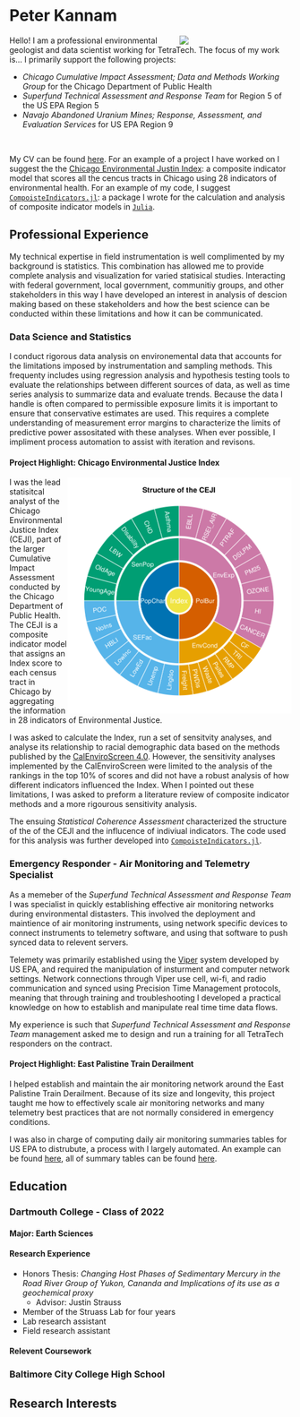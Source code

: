 # Peter Kannam 
<img src="docs\assests\images\peterkannam_headshot.png" align="right" width="200px"/>
Hello! I am a professional environmental geologist and data scientist working for TetraTech. The focus of my work is... I primarily support the following projects:

- *Chicago Cumulative Impact Assessment; Data and Methods Working Group* for the Chicago Department of Public Health
- *Superfund Technical Assessment and Response Team* for Region 5 of the US EPA Region 5
- *Navajo Abandoned Uranium Mines; Response, Assessment, and Evaluation Services* for US EPA Region 9
<br clear="left"/>

My CV can be found [here](). For an example of a project I have worked on I suggest the the [Chicago Environmental Justin Index](#project-highlight-chicago-environmental-justice-index): a composite indicator model that scores all the cencus tracts in Chicago using 28 indicators of environmental health. For an example of my code, I  suggest  [`CompoisteIndicators.jl`](https://github.com/peterkannam/CompositeIndicators.jl?tab=readme-ov-file#compositeindicatorsjl): a package I wrote for the calculation and analysis of composite indicator models in [`Julia`](https://julialang.org/).

## Professional Experience

My technical expertise in field instrumentation is well complimented by my background is statistics. This combination has allowed me to provide complete analysis and visualization for varied statisical studies. Interacting with federal government, local government, communitiy groups, and other stakeholders in this way I have developed an interest in analysis of descion making based on these stakeholders and how the best science can be conducted within these limitations and how it can be communicated. 


### Data Science and Statistics

I conduct rigorous data analysis on environemental data that accounts for the limitations imposed by instrumentation and sampling methods. 
This frequenty includes using regression analysis and hypothesis testing tools to evaluate the relationships between different sources of data, as well as time series analysis to summarize data and evaluate trends. 
Because the data I handle is often compared to permissible exposure limits it is important to ensure that conservative estimates are used. This requires a complete understanding of measurement error margins to characterize the limits of predictive power assositated with these analyses. When ever possible, I impliment process automation to assist with iteration and revisons. 

#### Project Highlight: Chicago Environmental Justice Index

<img src="docs\assests\images\ceji_structure.png" align="right" width="400px"/>
I was the lead statisitcal analyst of the Chicago Environmental Justice Index (CEJI), part of the larger Cumulative Impact Assessment conducted by the Chicago Department of Public Health. The CEJI is a composite indicator model that assigns an Index score to each census tract in Chicago by aggregating the information in 28 indicators of Environmental Justice. 


I was asked to calculate the Index, run a set of sensitvity analyses, and analyse its relationship to racial demographic data based on the methods published by the [CalEnviroScreen 4.0](https://oehha.ca.gov/calenviroscreen/report/calenviroscreen-40). However, the sensitivity analyses implemented by the CalEnviroScreen were limited to the analysis of the rankings in the top 10% of scores and did not have a robust analysis of how different indicators influenced the Index. When I pointed out these limitations, I was asked to preform a literature review of composite indicator methods and a more rigourous sensitivity analysis. 

The ensuing *Statistical Coherence Assessment* characterized the structure of the of the CEJI and the influcence of indiviual indicators.   The code used for this analysis was further developed into [`CompoisteIndicators.jl`](https://github.com/peterkannam/CompositeIndicators.jl?tab=readme-ov-file#compositeindicatorsjl).

### Emergency Responder - Air Monitoring and Telemetry Specialist

As a memeber of the *Superfund Technical Assessment and Response Team* I was specialist in quickly establishing effective air monitoring networks during environmental distasters. This involved the deployment and maintience of air monitoring instruments, using network specific devices to connect instruments to telemetry software, and using that software to push synced data to relevent servers. 

Telemety was primarily established using the [Viper](https://response.epa.gov/site/site_profile.aspx?site_id=5033) system developed by US EPA, and required the manipulation of insturment and computer network settings. Network connections through Viper use cell, wi-fi, and radio communication and synced using Precision Time Management protocols, meaning that through training and troubleshooting I developed a practical knowledge on how to establish and manipulate real time time data flows.

My experience is such that *Superfund Technical Assessment and Response Team* management asked me to design and run a training for all TetraTech responders on the contract.

#### Project Highlight: East Palistine Train Derailment 

I helped establish and maintain the air monitoring network around the East Palistine Train Derailment.  Because of its size and longevity, this project taught me how to effectively scale air monitoring networks and many telemetry best practices that are not normally considered in emergency conditions. 

I was also in charge of computing daily air monitoring summaries tables for US EPA to distrubute, a process with I largely automated. An example can be found [here](https://www.epa.gov/system/files/documents/2023-06/Continuous%20Monitoring%20Summary%20Table_20230611_Community_508T.pdf), all of summary tables can be found [here](https://www.epa.gov/east-palestine-oh-train-derailment/air-monitoring-documents).


## Education 

### Dartmouth College - Class of 2022
#### Major: Earth Sciences

#### Research Experience

- Honors Thesis: *Changing Host Phases of Sedimentary Mercury in the Road River Group of Yukon, Cananda and Implications of its use as a geochemical proxy*
    - Advisor: Justin Strauss
- Member of the Struass Lab for four years
- Lab research assistant
- Field research assistant

#### Relevent Coursework


### Baltimore City College High School

## Research Interests

##
